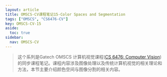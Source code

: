 ```yaml
---
layout: article
title: OMSCS-CV课程笔记15-Color Spaces and Segmentation
tags: ["OMSCS", "CS6476-CV"]
key: OMSCS-CV-15
aside:
  toc: true
sidebar:
  nav: OMSCS-CV
---
```


> 这个系列是Gatech OMSCS 计算机视觉课程([CS 6476: Computer Vision](https://omscs.gatech.edu/cs-6476-computer-vision))的同步课程笔记。课程内容涉及图像处理以及传统计算机视觉的相关理论和方法，本节主要介绍颜色空间与图像分割的相关内容。
<!--more-->